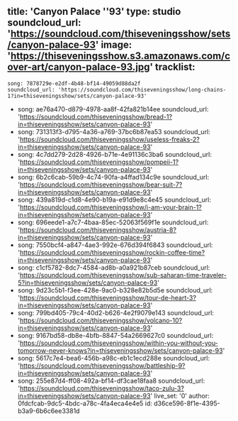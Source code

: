 title: 'Canyon Palace ''93'
type: studio
soundcloud_url: 'https://soundcloud.com/thiseveningsshow/sets/canyon-palace-93'
image: 'https://thiseveningsshow.s3.amazonaws.com/cover-art/canyon-palace-93.jpg'
tracklist:
  -
    song: 7878729e-e2df-4b48-bf14-49059d88da2f
    soundcloud_url: 'https://soundcloud.com/thiseveningsshow/long-chains-1?in=thiseveningsshow/sets/canyon-palace-93'
  -
    song: ae76a470-d879-4978-aa8f-42fa821b14ee
    soundcloud_url: 'https://soundcloud.com/thiseveningsshow/bread-1?in=thiseveningsshow/sets/canyon-palace-93'
  -
    song: 731313f3-d795-4a36-a769-37bc6b87ea53
    soundcloud_url: 'https://soundcloud.com/thiseveningsshow/useless-freaks-2?in=thiseveningsshow/sets/canyon-palace-93'
  -
    song: 4c7dd279-2d28-4926-b71e-4e91136c3ba6
    soundcloud_url: 'https://soundcloud.com/thiseveningsshow/pompeii-1?in=thiseveningsshow/sets/canyon-palace-93'
  -
    song: 6b2c6cab-59b9-4c74-90fa-a4ffad134c9e
    soundcloud_url: 'https://soundcloud.com/thiseveningsshow/bear-suit-7?in=thiseveningsshow/sets/canyon-palace-93'
  -
    song: 439a819d-c1d8-4e90-b19a-e91d9e8c4e45
    soundcloud_url: 'https://soundcloud.com/thiseveningsshow/i-am-your-brain-1?in=thiseveningsshow/sets/canyon-palace-93'
  -
    song: 696eede1-a7c7-4baa-85ec-52063f569f1e
    soundcloud_url: 'https://soundcloud.com/thiseveningsshow/austria-8?in=thiseveningsshow/sets/canyon-palace-93'
  -
    song: 7550bcf4-a847-4ae3-992e-676d394f6843
    soundcloud_url: 'https://soundcloud.com/thiseveningsshow/rockin-coffee-time?in=thiseveningsshow/sets/canyon-palace-93'
  -
    song: c1cf5782-8dc7-4584-ad8b-a0a921b87ceb
    soundcloud_url: 'https://soundcloud.com/thiseveningsshow/sub-saharan-time-traveler-5?in=thiseveningsshow/sets/canyon-palace-93'
  -
    song: 9d23c5b1-f3ee-428e-9ac0-b328e82b5d5e
    soundcloud_url: 'https://soundcloud.com/thiseveningsshow/tour-de-heart-3?in=thiseveningsshow/sets/canyon-palace-93'
  -
    song: 799bd405-79c4-40d2-b626-4e2f9079e143
    soundcloud_url: 'https://soundcloud.com/thiseveningsshow/volcano-10?in=thiseveningsshow/sets/canyon-palace-93'
  -
    song: 9167bd58-db8e-4bfb-8847-54a2669627c0
    soundcloud_url: 'https://soundcloud.com/thiseveningsshow/within-you-without-you-tomorrow-never-knows?in=thiseveningsshow/sets/canyon-palace-93'
  -
    song: 5617c7e4-bea6-456b-a98c-eb1c1ecd288e
    soundcloud_url: 'https://soundcloud.com/thiseveningsshow/battleship-9?in=thiseveningsshow/sets/canyon-palace-93'
  -
    song: 255e87d4-ff08-492a-bf14-df3cae18faa8
    soundcloud_url: 'https://soundcloud.com/thiseveningsshow/taco-zulu-3?in=thiseveningsshow/sets/canyon-palace-93'
live_set: '0'
author: 0fdcfcab-9dc5-4bdc-a78c-4fa4eca4e4e5
id: d36ce596-8f1e-4395-b3a9-6b6c6ee3381d
